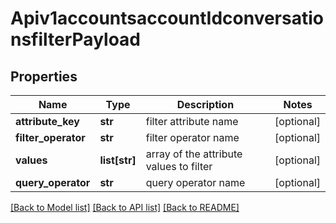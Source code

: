 # Apiv1accountsaccountIdconversationsfilterPayload

## Properties
Name | Type | Description | Notes
------------ | ------------- | ------------- | -------------
**attribute_key** | **str** | filter attribute name | [optional] 
**filter_operator** | **str** | filter operator name | [optional] 
**values** | **list[str]** | array of the attribute values to filter | [optional] 
**query_operator** | **str** | query operator name | [optional] 

[[Back to Model list]](../README.md#documentation-for-models) [[Back to API list]](../README.md#documentation-for-api-endpoints) [[Back to README]](../README.md)

